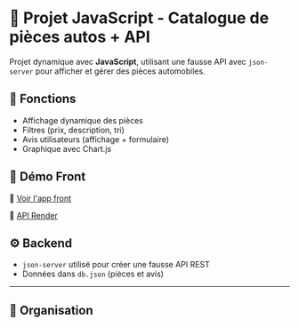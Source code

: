 # 🧩 Projet JavaScript - Catalogue de pièces autos + API

Projet dynamique avec **JavaScript**, utilisant une fausse API avec `json-server` pour afficher et gérer des pièces automobiles.

## 🧪 Fonctions

- Affichage dynamique des pièces
- Filtres (prix, description, tri)
- Avis utilisateurs (affichage + formulaire)
- Graphique avec Chart.js

## 🔗 Démo Front

🔗 [Voir l'app front](https://nono-bendi.github.io/java_script_cour_2)

🔗 [API Render](https://api-pieces-autos.onrender.com/pieces)

## ⚙️ Backend

- `json-server` utilisé pour créer une fausse API REST
- Données dans `db.json` (pièces et avis)

---

## 📁 Organisation

